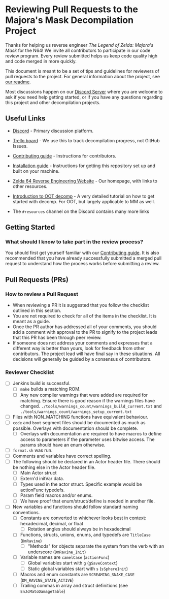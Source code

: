 Reviewing Pull Requests to the Majora's Mask Decompilation Project
=======================================================

Thanks for helping us reverse engineer *The Legend of Zelda: Majora's Mask* for the N64! 
We invite all contributors to participate in our code review program. Every review submitted helps us keep code quality high and code merged in more quickly.

This document is meant to be a set of tips and guidelines for reviewers of pull requests to the project.
For general information about the project, see [our readme](https://github.com/zeldaret/mm/blob/master/README.md).

Most discussions happen on our [Discord Server](https://discord.zelda64.dev) where you are welcome to ask if you need help getting started, or if you have any questions regarding this project and other decompilation projects.

Useful Links
------------

- [Discord](https://discord.zelda64.dev/) - Primary discussion platform.
- [Trello board](https://trello.com/b/ruxw9n6m/majoras-mask-decompilation) - We use this to track decompilation progress, not GitHub Issues.

- [Contributing guide](https://github.com/zeldaret/mm/blob/master/CONTRIBUTING.md) - Instructions for contributors.
- [Installation guide](https://github.com/zeldaret/mm/blob/master/README.md#installation) - Instructions for getting this repository set up and built on your machine.

- [Zelda 64 Reverse Engineering Website](https://zelda64.dev/) - Our homepage, with links to other resources.
- [Introduction to OOT decomp](https://github.com/zeldaret/oot/blob/master/docs/tutorial/contents.md) - A very detailed tutorial on how to get started with decomp. For OOT, but largely applicable to MM as well.
- The `#resources` channel on the Discord contains many more links

Getting Started
---------------

### What should I know to take part in the review process?

You should first get yourself familiar with our [Contributing guide](https://github.com/zeldaret/mm/blob/master/CONTRIBUTING.md). It is also recommended that you have already successfully submitted a merged pull request to understand how the process works before submitting a review.

Pull Requests (PRs)
------------

### How to review a Pull Request

- When reviewing a PR it is suggested that you follow the checklist outlined in this section.
- You are not required to check for all of the items in the checklist. It is meant as a guide.
- Once the PR author has addressed all of your comments, you should add a comment with approval to the PR to signify to the project leads that this PR has been through peer review.
- If someone does not address your comments and expresses that a different way is better than yours, look for feedback from other contributors. The project lead will have final say in these situations. All decisions will generally be guided by a consensus of contributors.

### Reviewer Checklist
- [ ] Jenkins build is successful.
   - [ ] `make` builds a matching ROM.
   - [ ] Any new compiler warnings that were added are required for matching. Ensure there is good reason if the warnings files have changed. `./tools/warnings_count/warnings_build_current.txt` and `./tools/warnings_count/warnings_setup_current.txt`
- [ ] Files with NON_MATCHING functions have equivalent behaviour.
- [ ] `code` and `boot` segment files should be documented as much as possible. Overlays with documentation should be complete.
   - [ ] Overlays with documentation are required to have macros to define access to parameters if the parameter uses bitwise access. The params should have an enum otherwise.
- [ ] `format.sh` was run.
- [ ] Comments and variables have correct spelling.
- [ ] The following should be declared in an Actor header file. There should be nothing else in the Actor header file.
   - [ ] Main Actor struct
   - [ ] Extern'd initVar data.
   - [ ] Types used in the actor struct. Specific example would be actionFunc typedefs.
   - [ ] Param field macros and/or enums.
   - [ ] We have proof that enum/struct/define is needed in another file.
- [ ] New variables and functions should follow standard naming conventions.
   - [ ] Constants are converted to whichever looks best in context: hexadecimal, decimal, or float
	  - [ ] Rotation angles should always be in hexadecimal
   - [ ] Functions, structs, unions, enums, and typedefs are `TitleCase` (`DmRavine`)
	  - [ ] "Methods" for objects separate the system from the verb with an underscore (`DmRavine_Init`)
   - [ ] Variable names are `camelCase` (`actionFunc`)
	  - [ ] Global variables start with `g` (`gSaveContext`)
	  - [ ] Static global variables start with `s` (`sSphereInit`)
   - [ ] Macros and enum constants are `SCREAMING_SNAKE_CASE` (`DM_RAVINE_STATE_ACTIVE`)
   - [ ] Trailing commas in array and struct definitions (see `EnJcMatoDamageTable`)